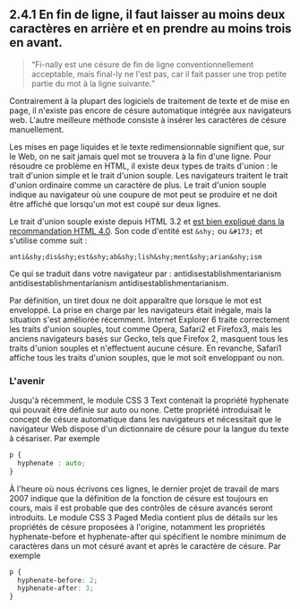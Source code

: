 ## 2.4.1 En fin de ligne, il faut laisser au moins deux caractères en arrière et en prendre au moins trois en avant.

>  “Fi-nally est une césure de fin de ligne conventionnellement acceptable, mais final-ly ne l'est pas, car il fait passer une trop petite partie du mot à la ligne suivante.”

Contrairement à la plupart des logiciels de traitement de texte et de mise en page, il n'existe pas encore de césure automatique intégrée aux navigateurs web. L'autre meilleure méthode consiste à insérer les caractères de césure manuellement.

Les mises en page liquides et le texte redimensionnable signifient que, sur le Web, on ne sait jamais quel mot se trouvera à la fin d'une ligne. Pour résoudre ce problème en HTML, il existe deux types de traits d'union : le trait d'union simple et le trait d'union souple. Les navigateurs traitent le trait d'union ordinaire comme un caractère de plus. Le trait d'union souple indique au navigateur où une coupure de mot peut se produire et ne doit être affiché que lorsqu'un mot est coupé sur deux lignes.

Le trait d'union souple existe depuis HTML 3.2 et [est bien expliqué dans la recommandation HTML 4.0](http://www.w3.org/TR/REC-html40/struct/text.html#h-9.3.3). Son code d'entité est `&shy;` ou `&#173;` et s'utilise comme suit :

`anti&shy;dis&shy;est&shy;ab&shy;lish&shy;ment&shy;arian&shy;ism`

Ce qui se traduit dans votre navigateur par : antidisestablishmentarianism antidisestablishmentarianism antidisestablishmentarianism.

Par définition, un tiret doux ne doit apparaître que lorsque le mot est enveloppé. La prise en charge par les navigateurs était inégale, mais la situation s'est améliorée récemment. Internet Explorer 6 traite correctement les traits d'union souples, tout comme Opera, Safari2 et Firefox3, mais les anciens navigateurs basés sur Gecko, tels que Firefox 2, masquent tous les traits d'union souples et n'effectuent aucune césure. En revanche, Safari1 affiche tous les traits d'union souples, que le mot soit enveloppant ou non.

### L'avenir

Jusqu'à récemment, le module CSS 3 Text contenait la propriété hyphenate qui pouvait être définie sur auto ou none. Cette propriété introduisait le concept de césure automatique dans les navigateurs et nécessitait que le navigateur Web dispose d'un dictionnaire de césure pour la langue du texte à césariser. Par exemple

```css
p {
  hyphenate : auto;
}
```

À l'heure où nous écrivons ces lignes, le dernier projet de travail de mars 2007 indique que la définition de la fonction de césure est toujours en cours, mais il est probable que des contrôles de césure avancés seront introduits. Le module CSS 3 Paged Media contient plus de détails sur les propriétés de césure proposées à l'origine, notamment les propriétés hyphenate-before et hyphenate-after qui spécifient le nombre minimum de caractères dans un mot césuré avant et après le caractère de césure. Par exemple

```css
p {
  hyphenate-before: 2;
  hyphenate-after: 3;
}
```